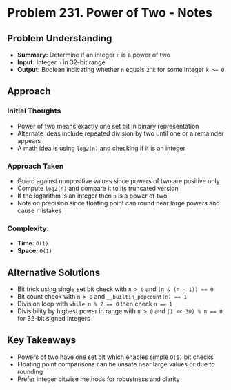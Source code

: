 # Problem 231. Power of Two - Notes

## Problem Understanding

- **Summary:** Determine if an integer `n` is a power of two
- **Input:** Integer `n` in 32-bit range
- **Output:** Boolean indicating whether `n` equals `2^k` for some integer `k >= 0`

## Approach

### Initial Thoughts

- Power of two means exactly one set bit in binary representation
- Alternate ideas include repeated division by two until one or a remainder appears
- A math idea is using `log2(n)` and checking if it is an integer

### Approach Taken

- Guard against nonpositive values since powers of two are positive only
- Compute `log2(n)` and compare it to its truncated version
- If the logarithm is an integer then `n` is a power of two
- Note on precision since floating point can round near large powers and cause mistakes

### Complexity:

- **Time:** `O(1)`
- **Space:** `O(1)`

<!-- ## Challenges
### Obstacles Faced
-
### Edge Cases
-  -->

## Alternative Solutions

- Bit trick using single set bit check with `n > 0` and `(n & (n - 1)) == 0`
- Bit count check with `n > 0` and `__builtin_popcount(n) == 1`
- Division loop with `while n % 2 == 0` then check `n == 1`
- Divisibility by highest power in range with `n > 0` and `(1 << 30) % n == 0` for 32-bit signed integers

## Key Takeaways

- Powers of two have one set bit which enables simple `O(1)` bit checks
- Floating point comparisons can be unsafe near large values or due to rounding
- Prefer integer bitwise methods for robustness and clarity
